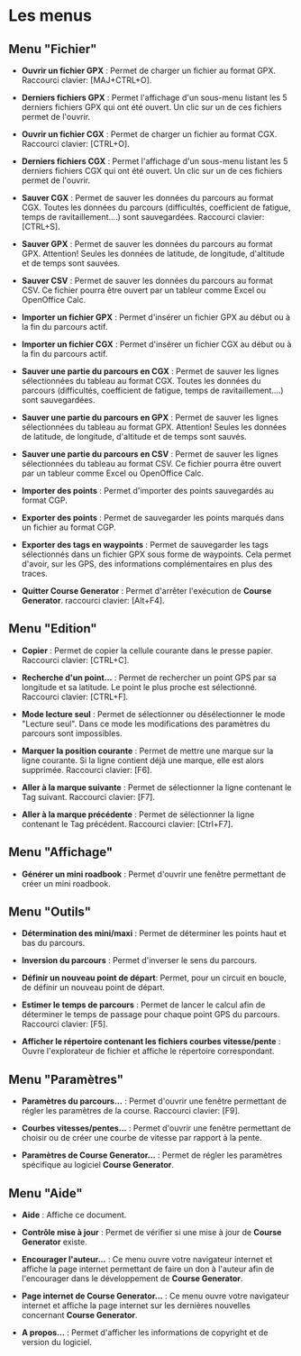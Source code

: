 # Les menus

## Menu "Fichier"

* **Ouvrir un fichier GPX** : Permet de charger un fichier au format GPX. Raccourci clavier: [MAJ+CTRL+O].

* **Derniers fichiers GPX** : Permet l'affichage d'un sous-menu listant les 5 derniers fichiers GPX qui ont été ouvert. Un clic sur un de ces fichiers permet de l'ouvrir.

* **Ouvrir un fichier CGX** : Permet de charger un fichier au format CGX. Raccourci clavier: [CTRL+O].

* **Derniers fichiers CGX** : Permet l'affichage d'un sous-menu listant les 5 derniers fichiers CGX qui ont été ouvert. Un clic sur un de ces fichiers permet de l'ouvrir.

* **Sauver CGX** : Permet de sauver les données du parcours au format CGX.
Toutes les données du parcours (difficultés, coefficient de fatigue, temps de ravitaillement....) sont sauvegardées. Raccourci clavier: [CTRL+S].

* **Sauver GPX** : Permet de sauver les données du parcours au format GPX.
Attention! Seules les données de latitude, de longitude, d'altitude et de temps sont sauvées.

* **Sauver CSV** : Permet de sauver les données du parcours au format CSV.
Ce fichier pourra être ouvert par un tableur comme Excel ou OpenOffice Calc.

* **Importer un fichier GPX** : Permet d'insérer un fichier GPX au début ou à la fin du parcours actif.

* **Importer un fichier CGX** : Permet d'insérer un fichier CGX au début ou à la fin du parcours actif.

* **Sauver une partie du parcours en CGX** : Permet de sauver les lignes sélectionnées du tableau au format CGX.
Toutes les données du parcours (difficultés, coefficient de fatigue, temps de ravitaillement....) sont sauvegardées.

* **Sauver une partie du parcours en GPX** : Permet de sauver les lignes sélectionnées du tableau au format GPX.
Attention! Seules les données de latitude, de longitude, d'altitude et de temps sont sauvés.

* **Sauver une partie du parcours en CSV** : Permet de sauver les lignes sélectionnées du tableau au format CSV.
Ce fichier pourra être ouvert par un tableur comme Excel ou OpenOffice Calc.

* **Importer des points** : Permet d'importer des points sauvegardés au format CGP.

* **Exporter des points** : Permet de sauvegarder les points marqués dans un fichier au format CGP.

* **Exporter des tags en waypoints** : Permet de sauvegarder les tags sélectionnés dans un fichier GPX sous forme de waypoints. Cela permet d'avoir, sur les GPS, des informations complémentaires en plus des traces.

* **Quitter Course Generator** : Permet d'arrêter l'exécution de **Course Generator**. raccourci clavier: [Alt+F4].

## Menu "Edition"

* **Copier** : Permet de copier la cellule courante dans le presse papier. Raccourci clavier: [CTRL+C].

* **Recherche d'un point...** : Permet de rechercher un point GPS par sa longitude et sa latitude. Le point le plus proche est sélectionné. Raccourci clavier: [CTRL+F].

* **Mode lecture seul** :  Permet de sélectionner ou désélectionner le mode  "Lecture seul". Dans ce mode les modifications des paramètres du parcours sont impossibles. 

* **Marquer la position courante** : Permet de mettre une marque sur la ligne courante. Si la ligne contient déjà une marque, elle est alors supprimée. Raccourci clavier: [F6].

* **Aller à la marque suivante** : Permet de sélectionner la ligne contenant le Tag suivant. Raccourci clavier: [F7].

* **Aller à la marque précédente** : Permet de sélectionner la ligne contenant le Tag précédent. Raccourci clavier: [Ctrl+F7].

## Menu "Affichage"

* **Générer un mini roadbook** : Permet d'ouvrir une fenêtre permettant de créer un mini roadbook.

## Menu "Outils"

* **Détermination des mini/maxi** : Permet de déterminer les points haut et bas du parcours.

* **Inversion du parcours** : Permet d'inverser le sens du parcours.

* **Définir un nouveau point de départ**: Permet, pour un circuit en boucle, de définir un nouveau point de départ.

* **Estimer le temps de parcours** : Permet de lancer le calcul afin de déterminer le temps de passage pour chaque point GPS du parcours. Raccourci clavier: [F5].

* **Afficher le répertoire contenant les fichiers courbes vitesse/pente** : Ouvre l'explorateur de fichier et affiche le répertoire correspondant.

## Menu "Paramètres"

* **Paramètres du parcours...** : Permet d'ouvrir une fenêtre permettant de régler les paramètres de la course. Raccourci clavier: [F9].

* **Courbes vitesses/pentes...** : Permet d'ouvrir une fenêtre permettant de choisir ou de créer une courbe de vitesse par rapport à la pente.

* **Paramètres de Course Generator...** : Permet de régler les paramètres spécifique au logiciel **Course Generator**.

## Menu "Aide"

* **Aide** : Affiche ce document.

* **Contrôle mise à jour** : Permet de vérifier si une mise à jour de **Course Generator** existe.

* **Encourager l'auteur...** : Ce menu ouvre votre navigateur internet et affiche la page internet permettant de faire un don à l'auteur afin de l'encourager dans le développement de **Course Generator**.

* **Page internet de Course Generator...** : Ce menu ouvre votre navigateur internet et affiche la page internet sur les dernières nouvelles concernant **Course Generator**.

* **A propos...** : Permet d'afficher les informations de copyright et de version du logiciel.
